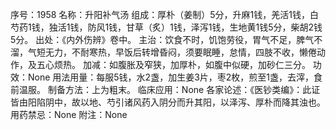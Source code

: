 序号：1958
名称：升阳补气汤
组成：厚朴（姜制）5分，升麻1钱，羌活1钱，白芍药1钱，独活1钱，防风1钱，甘草（炙）1钱，泽泻1钱，生地黄1钱5分，柴胡2钱5分。
出处：《内外伤辨》卷中。
主治：饮食不时，饥饱劳役，胃气不足，脾气不溜，气短无力，不耐寒热，早饭后转增昏闷，须要眠睡，怠情，四肢不收，懒倦动作，及五心烦热。
加减：如腹胀及窄狭，加厚朴，如腹中似硬，加砂仁三分。
功效：None
用法用量：每服5钱，水2盏，加生姜3片，枣2枚，煎至1盏，去滓，食前温服。
制备方法：上为粗末。
临床应用：None
各家论述：《医钞类编》：此证皆由阳陷阴中，故以地、芍引诸风药入阴分而升其阳，以泽泻、厚朴而降其浊也。
用药禁忌：None
附注：None
